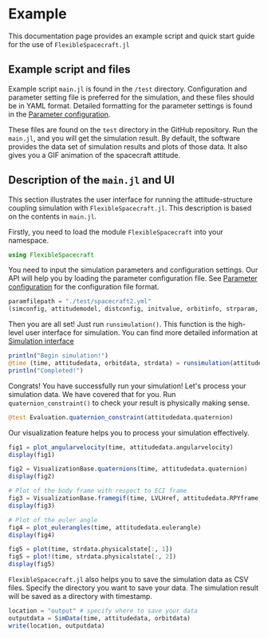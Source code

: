 # Example

This documentation page provides an example script and quick start guide for the use of `FlexibleSpacecraft.jl`

## Example script and files

Example script `main.jl` is found in the `/test` directory. Configuration and parameter setting file is preferred for the simulation, and these files should be in YAML format. Detailed formatting for the parameter settings is found in the [Parameter configuration](@ref).

These files are found on the `test` directory in the GitHub repository. Run the `main.jl`, and you will get the simulation result. By default, the software provides the data set of simulation results and plots of those data. It also gives you a GIF animation of the spacecraft attitude.

## Description of the `main.jl` and UI

This section illustrates the user interface for running the attitude-structure coupling simulation with `FlexibleSpacecraft.jl`. This description is based on the contents in `main.jl`.

Firstly, you need to load the module `FlexibleSpacecraft` into your namespace.

```julia
using FlexibleSpacecraft
```

You need to input the simulation parameters and configuration settings. Our API will help you by loading the parameter configuration file. See [Parameter configuration](@ref) for the configuration file format.

```julia
paramfilepath = "./test/spacecraft2.yml"
(simconfig, attitudemodel, distconfig, initvalue, orbitinfo, strparam, strmodel) = set_simulation_parameters(paramfilepath)
```

Then you are all set! Just run `runsimulation()`. This function is the high-level user interface for simulation. You can find more detailed information at [Simulation interface](@ref)

```julia
println("Begin simulation!")
@time (time, attitudedata, orbitdata, strdata) = runsimulation(attitudemodel, strmodel, initvalue, orbitinfo, distconfig, simconfig)
println("Completed!")
```

Congrats! You have successfully run your simulation! Let's process your simulation data. We have covered that for you. Run `quaternion_constraint()` to check your result is physically making sense.

```julia
@test Evaluation.quaternion_constraint(attitudedata.quaternion)
```

Our visualization feature helps you to process your simulation effectively.

```julia
fig1 = plot_angularvelocity(time, attitudedata.angularvelocity)
display(fig1)

fig2 = VisualizationBase.quaternions(time, attitudedata.quaternion)
display(fig2)

# Plot of the body frame with respect to ECI frame
fig3 = VisualizationBase.framegif(time, LVLHref, attitudedata.RPYframe, Tgif = 20, FPS = 8)
display(fig3)

# Plot of the euler angle
fig4 = plot_eulerangles(time, attitudedata.eulerangle)
display(fig4)

fig5 = plot(time, strdata.physicalstate[:, 1])
fig5 = plot!(time, strdata.physicalstate[:, 2])
display(fig5)
```

`FlexibleSpacecraft.jl` also helps you to save the simulation data as CSV files. Specify the directory you want to save your data. The simulation result will be saved as a directory with timestamp.

```julia
location = "output" # specify where to save your data
outputdata = SimData(time, attitudedata, orbitdata)
write(location, outputdata)
```
